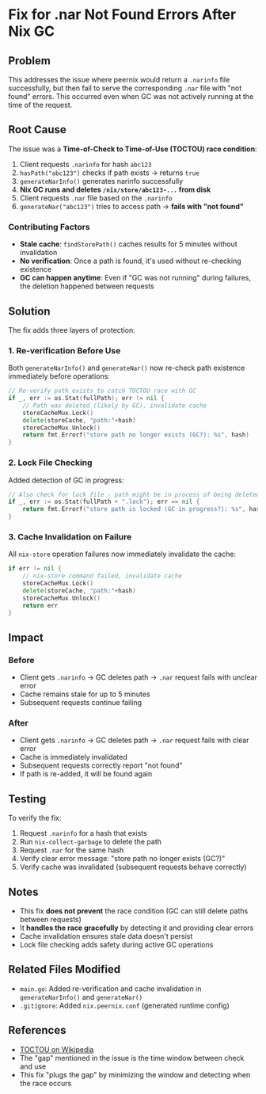 # Fix for .nar Not Found Errors After Nix GC

## Problem

This addresses the issue where peernix would return a `.narinfo` file successfully, but then fail to serve the corresponding `.nar` file with "not found" errors. This occurred even when GC was not actively running at the time of the request.

## Root Cause

The issue was a **Time-of-Check to Time-of-Use (TOCTOU) race condition**:

1. Client requests `.narinfo` for hash `abc123`
2. `hasPath("abc123")` checks if path exists → returns `true`
3. `generateNarInfo()` generates narinfo successfully
4. **Nix GC runs and deletes `/nix/store/abc123-...` from disk**
5. Client requests `.nar` file based on the `.narinfo`
6. `generateNar("abc123")` tries to access path → **fails with "not found"**

### Contributing Factors

- **Stale cache**: `findStorePath()` caches results for 5 minutes without invalidation
- **No verification**: Once a path is found, it's used without re-checking existence
- **GC can happen anytime**: Even if "GC was not running" during failures, the deletion happened between requests

## Solution

The fix adds three layers of protection:

### 1. Re-verification Before Use

Both `generateNarInfo()` and `generateNar()` now re-check path existence immediately before operations:

```go
// Re-verify path exists to catch TOCTOU race with GC
if _, err := os.Stat(fullPath); err != nil {
    // Path was deleted (likely by GC), invalidate cache
    storeCacheMux.Lock()
    delete(storeCache, "path:"+hash)
    storeCacheMux.Unlock()
    return fmt.Errorf("store path no longer exists (GC?): %s", hash)
}
```

### 2. Lock File Checking

Added detection of GC in progress:

```go
// Also check for lock file - path might be in process of being deleted
if _, err := os.Stat(fullPath + ".lock"); err == nil {
    return fmt.Errorf("store path is locked (GC in progress?): %s", hash)
}
```

### 3. Cache Invalidation on Failure

All `nix-store` operation failures now immediately invalidate the cache:

```go
if err != nil {
    // nix-store command failed, invalidate cache
    storeCacheMux.Lock()
    delete(storeCache, "path:"+hash)
    storeCacheMux.Unlock()
    return err
}
```

## Impact

### Before
- Client gets `.narinfo` → GC deletes path → `.nar` request fails with unclear error
- Cache remains stale for up to 5 minutes
- Subsequent requests continue failing

### After
- Client gets `.narinfo` → GC deletes path → `.nar` request fails with clear error
- Cache is immediately invalidated
- Subsequent requests correctly report "not found"
- If path is re-added, it will be found again

## Testing

To verify the fix:

1. Request `.narinfo` for a hash that exists
2. Run `nix-collect-garbage` to delete the path
3. Request `.nar` for the same hash
4. Verify clear error message: "store path no longer exists (GC?)"
5. Verify cache was invalidated (subsequent requests behave correctly)

## Notes

- This fix **does not prevent** the race condition (GC can still delete paths between requests)
- It **handles the race gracefully** by detecting it and providing clear errors
- Cache invalidation ensures stale data doesn't persist
- Lock file checking adds safety during active GC operations

## Related Files Modified

- `main.go`: Added re-verification and cache invalidation in `generateNarInfo()` and `generateNar()`
- `.gitignore`: Added `nix.peernix.conf` (generated runtime config)

## References

- [TOCTOU on Wikipedia](https://en.wikipedia.org/wiki/Time-of-check_to_time-of-use)
- The "gap" mentioned in the issue is the time window between check and use
- This fix "plugs the gap" by minimizing the window and detecting when the race occurs

